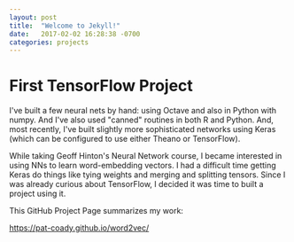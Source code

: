 ```yaml
---
layout: post
title:  "Welcome to Jekyll!"
date:   2017-02-02 16:28:38 -0700
categories: projects
---
```

# First TensorFlow Project

I've built a few neural nets by hand: using Octave and also in Python with numpy. And I've also used "canned" routines in both R and Python. And, most recently, I've built slightly more sophisticated networks using Keras (which can be configured to use either Theano or TensorFlow).

While taking Geoff Hinton's Neural Network course, I became interested in using NNs to learn word-embedding vectors. I had a difficult time getting Keras do things like tying weights and merging and splitting tensors. Since I was already curious about TensorFlow, I decided it was time to built a project using it.

This GitHub Project Page summarizes my work:

https://pat-coady.github.io/word2vec/

